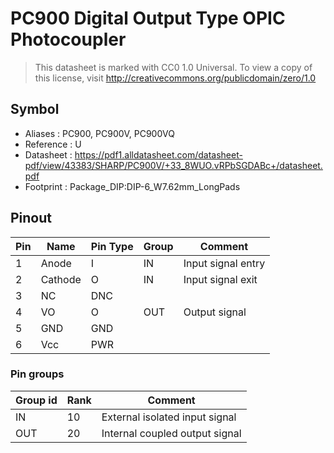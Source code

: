 # PC900 Digital Output Type OPIC Photocoupler

> This datasheet is marked with CC0 1.0
> Universal. To view a copy of this license, visit
> http://creativecommons.org/publicdomain/zero/1.0

## Symbol

* Aliases : PC900, PC900V, PC900VQ
* Reference : U
* Datasheet : https://pdf1.alldatasheet.com/datasheet-pdf/view/43383/SHARP/PC900V/+33_8WUO.vRPbSGDABc+/datasheet.pdf
* Footprint : Package_DIP:DIP-6_W7.62mm_LongPads

## Pinout

|Pin|Name|Pin Type|Group|Comment|
|---|---|---|---|---|
|1|Anode|I|IN|Input signal entry|
|2|Cathode|O|IN|Input signal exit|
|3|NC|DNC|||
|4|VO|O|OUT|Output signal|
|5|GND|GND|||
|6|Vcc|PWR|||

### Pin groups

|Group id|Rank|Comment|
|---|---|---|
|IN|10|External isolated input signal|
|OUT|20|Internal coupled output signal|
